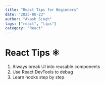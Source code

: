 ```yaml
---
title: "React Tips for Beginners"
date: "2025-08-23"
author: "Akash Singh"
tags: ["react", "tips"]
category: "React"
---
```


# React Tips ⚛️

1. Always break UI into reusable components  
2. Use React DevTools to debug  
3. Learn hooks step by step

